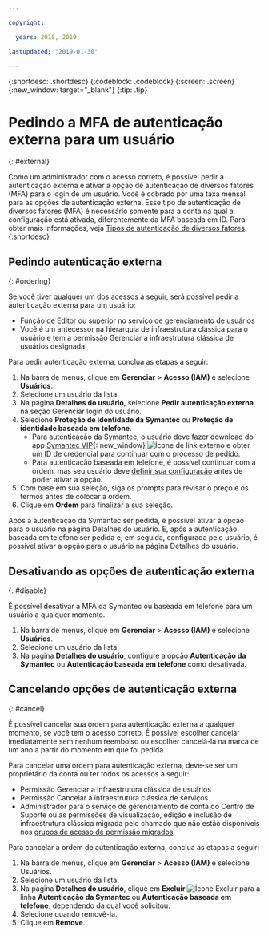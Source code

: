 ```yaml
---

copyright:

  years: 2018, 2019

lastupdated: "2019-01-30"

---
```


{:shortdesc: .shortdesc}
{:codeblock: .codeblock}
{:screen: .screen}
{:new_window: target="_blank"}
{:tip: .tip}

# Pedindo a MFA de autenticação externa para um usuário
{: #external}

Como um administrador com o acesso correto, é possível pedir a autenticação externa e ativar a opção de autenticação de diversos fatores (MFA) para o login de um usuário. Você é cobrado por uma taxa mensal para as opções de autenticação externa. Esse tipo de autenticação de diversos fatores (MFA) é necessário somente para a conta na qual a configuração está ativada, diferentemente da MFA baseada em ID. Para obter mais informações, veja [Tipos de autenticação de diversos fatores](/docs/iam?topic=iam-types#types).
{:shortdesc}

## Pedindo autenticação externa
{: #ordering}

Se você tiver qualquer um dos acessos a seguir, será possível pedir a autenticação externa para um usuário:

* Função de Editor ou superior no serviço de gerenciamento de usuários
* Você é um antecessor na hierarquia de infraestrutura clássica para o usuário e tem a permissão Gerenciar a infraestrutura clássica de usuários designada

Para pedir autenticação externa, conclua as etapas a seguir:

1. Na barra de menus, clique em **Gerenciar** &gt; **Acesso (IAM)** e selecione **Usuários**.
2. Selecione um usuário da lista.
3. Na página **Detalhes do usuário**, selecione **Pedir autenticação externa** na seção Gerenciar login do usuário.
4. Selecione **Proteção de identidade da Symantec** ou **Proteção de identidade baseada em telefone**.
    * Para autenticação da Symantec, o usuário deve fazer download do app [Symantec VIP](https://vip.symantec.com/){: new_window} ![Ícone de link externo](../icons/launch-glyph.svg) e obter um ID de credencial para continuar com o processo de pedido.
    * Para autenticação baseada em telefone, é possível continuar com a ordem, mas seu usuário deve [definir sua configuração](/docs/account?topic=account-third-party-MFA#third-party-MFA) antes de poder ativar a opção.
5. Com base em sua seleção, siga os prompts para revisar o preço e os termos antes de colocar a ordem.
6. Clique em **Ordem** para finalizar a sua seleção.

Após a autenticação da Symantec ser pedida, é possível ativar a opção para o usuário na página Detalhes do usuário. E, após a autenticação baseada em telefone ser pedida e, em seguida, configurada pelo usuário, é possível ativar a opção para o usuário na página Detalhes do usuário.

## Desativando as opções de autenticação externa
{: #disable}

É possível desativar a MFA da Symantec ou baseada em telefone para um usuário a qualquer momento.

1. Na barra de menus, clique em **Gerenciar** &gt; **Acesso (IAM)** e selecione **Usuários**.
2. Selecione um usuário da lista.
3. Na página **Detalhes do usuário**, configure a opção **Autenticação da Symantec** ou **Autenticação baseada em telefone** como desativada.

## Cancelando opções de autenticação externa
{: #cancel}

É possível cancelar sua ordem para autenticação externa a qualquer momento, se você tem o acesso correto. É possível escolher cancelar imediatamente sem nenhum reembolso ou escolher cancelá-la na marca de um ano a partir do momento em que foi pedida.

Para cancelar uma ordem para autenticação externa, deve-se ser um proprietário da conta ou ter todos os acessos a seguir:

* Permissão Gerenciar a infraestrutura clássica de usuários
* Permissão Cancelar a infraestrutura clássica de serviços
* Administrador para o serviço de gerenciamento de conta do Centro de Suporte ou as permissões de visualização, edição e inclusão de infraestrutura clássica migrada pelo chamado que não estão disponíveis nos [grupos de acesso de permissão migrados](/docs/iam?topic=iam-predefined#predefined).

Para cancelar a ordem de autenticação externa, conclua as etapas a seguir:

1. Na barra de menus, clique em **Gerenciar** &gt; **Acesso (IAM)** e selecione Usuários.
2. Selecione um usuário da lista.
3. Na página **Detalhes do usuário**, clique em **Excluir** ![Ícone Excluir](../icons/icon_trash.svg) para a linha **Autenticação da Symantec** ou **Autenticação baseada em telefone**, dependendo da qual você solicitou.
4. Selecione quando removê-la.
5. Clique em **Remove**.
